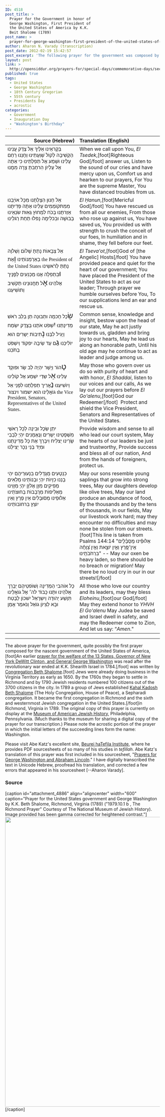 ```yaml
---
ID: 4518
post_title: >
  Prayer for the Government in honor of
  George Washington, First President of
  the United States of America by K.K.
  Beit Shalome (1789)
post_name: >
  prayer-for-george-washington-first-president-of-the-united-states-of-america-by-kahal-kadosh-beit-shalome-1789
author: Aharon N. Varady (transcription)
post_date: 2012-02-19 15:42:57
post_excerpt: 'The following prayer for the government was composed by Congregation Beth Shalome in Richmond, Virginia in 1789. Please note the acrostic portion of the prayer in which the initial letters of the succeeding lines form the name: Washington.'
layout: post
link: >
  http://opensiddur.org/prayers-for/special-days/commemorative-days/secular-national/washingtons-birthday/prayer-for-george-washington-first-president-of-the-united-states-of-america-by-kahal-kadosh-beit-shalome-1789/
published: true
tags:
  - United States
  - George Washington
  - 18th Century Gregorian
  - 55th century
  - Presidents Day
  - acrostic
categories:
  - Government
  - Inauguration Day
  - "Washington's Birthday"
---
```

<table style="margin-left: auto;margin-right: auto;" class="draggable">
<thead><tr><th id="x" style="text-align: right;">Source (Hebrew)</th><th style="text-align: left;">Translation (English)</th></tr></thead>
<tbody>
<tr>
<td style="vertical-align:top;" width="46%">
<div class="liturgy"><span lang="he">
בְּקָראֵינוּ אֵלֶיךָ אֵל צֶדֶק עֲנֵינוּ
הַקְשִׁיבָה לְקוֺל שַׁוְעָתֵינוּ וְחָנֵנוּ
רַחֵם עָלֵינוּ וּשְׁמַע אֶל תְפִלָתֵינוּ
כִי אַתָּה אֵל עֶלְיוֺן הִרחַבתָּ צָרָה מִמֶנוּ
</span></div></td>
 
<td style="vertical-align:top;" width="53%"><div class="english">
When we call upon You, <em>El Tsedek</em>,[foot]Righteous God[/foot] answer us,
Listen to the sound of our cries and have mercy upon us,
Comfort us and hearken to our prayers,
For You are the supreme Master, You have distanced troubles from us.
</td></tr>


<tr><td style="vertical-align:top;" width="46%"><div class="liturgy"><span lang="he">
אֵל חַנוּן הִצָלְתָּנוּ מִכָּל אוֺיְבֵנוּ
מִמִתּקוֺמְמִים עָלֵינוּ אַתָּה פְּדִיתָּנוּ
אַזַרתָּנוּ בְכֹח לִמְחוֺץ גֵאִוּת שׂנְאֵינוּ
בְבוּשָׁה וּבִכלִימָה נָפלוּ תַחַת רַגלֵינוּ
</span></div></td>
 
<td style="vertical-align:top;" width="53%"><div class="english">
<em>El Ḥanun</em>,[foot]Mericful God[/foot] You have rescued us from all our enemies,
From those who rose up against us, You have saved us,
You provided us with strength to crush the conceit of our foes,
In humiliation and in shame, they fell before our feet.
</td></tr>


<tr><td style="vertical-align:top;" width="46%"><div class="liturgy"><span lang="he">
אֵל צְבָאוֺת נָתַתָּ שָׁלוֺם וְשַׁלוָה בְאַרְמְנוֺתֵינוּ
<span style="font-size: x-large">וְ</span>אֶת <span lang="en" xml:lang="en" style="font-family:Times,serif">the President of the United States</span> נָתַתַּ לְרֹאשֵינוּ
<span style="font-size: x-large">וּ</span>בִתְפִלָה אָנוּ מַכְנִעִים לְפָנֶיך אֶלֹהֵינוּ
<span style="font-size: x-large">אֶ</span>ל תַחֲנוּנֵינוּ תַּקשִׁיב וְתוֺשִׁיעֵנוּ
</span></div></td>
 
<td style="vertical-align:top;" width="53%"><div class="english">
<em>El Tseva'ot</em>,[foot]God of [the Angelic] Hosts[/foot] You have provided peace and quiet for the heart of our government;
You have placed the President of the United States to act as our leader;
Through prayer we humble ourselves before You,
To our supplications lend an ear and rescue us.
</td></tr>


<tr><td style="vertical-align:top;" width="46%"><div class="liturgy"><span lang="he">
<span style="font-size: x-large">שֵׂ</span>כֶל חָכמָה ותְבוּנָה תֵן בְלֵב רֹאשׁ מְדִינָתֵּנוּ
<span style="font-size: x-large">יִ</span>שְׁפֹט אֹתָנוּ בְצֶדֶק יִשְׂמַח וְיָגִיל לִבֵּנוּ
<span style="font-size: x-large">נְ</span>תִיבוֺת יְשָרִים הוּא יוֺלִיכֵנוּ
<span style="font-size: x-large">גַ</span>ם עַד שֵׂיבָה יִפקוֺד וְיִשְׁפֺּט בְתֺכֵנוּ
</span></div></td>
 
<td style="vertical-align:top;" width="53%"><div class="english">
Common sense, knowledge and insight, bestow upon the head of our state,
May he act justly towards us, gladden and bring joy to our hearts,
May he lead us along an honorable path,
Until his old age may he continue to act as leader and judge among us.
</td></tr>


<tr><td style="vertical-align:top;" width="46%"><div class="liturgy"><span lang="he">
<span style="font-size: x-large">טָ</span>הוֺר וְיָשָׁר יִהְיֶה לֵב שָׂר וּפוקֵד עָלֵינוּ
<span style="font-size: x-large">אֵ</span>ל שַדַי יִשְׁמַע אֶל קוֹלֵינוּ וְיוֺשִׁיעֵנוּ
<span style="font-size: x-large">נַ</span>אֲרִיך תְפִלָתֵנוּ לִפְנֵי אֵל גוֺאֲלֵינוּ
הוא ישמור וינצור <span lang="en" xml:lang="en" style="font-family:Times,serif">the Vice President, Senators, Representatives of the United States</span>.‏
</span></div></td>
 
<td style="vertical-align:top;" width="53%"><div class="english">
May those who govern over us do so with purity of heart and with honor,
<em>El Shaddai</em>, listen to our voices and our calls,
As we lay out our prayers before <em>El Go'alenu</em>,[foot]God our Redeemer[/foot]&nbsp;
Protect and shield the Vice President, Senators and Representatives of the United States.
</td></tr>


<tr><td style="vertical-align:top;" width="46%"><div class="liturgy"><span lang="he">
יִתֵן שֵׂכֶל וּבִינָה לְכָל רָאשֵׁי מִשְׁפָטֵינוּ
יְשָרִים וְנֶאֶמָנִים יִהְיֵ לְבָבֵי שָׂרֵינוּ
יַצלִיח וִיִבָרֵךְ אֶת כָל מְדִינָתֵנוּ
וּמִיַד בְנֵי נֵכָר יַצִילֵנוּ
</span></div></td>
 
<td style="vertical-align:top;" width="53%"><div class="english">
Provide wisdom and sense to all who lead our court system,
May the hearts of our leaders be just and trustworthy,
Provide success and bless all of our nation,
And from the hands of foreigners, protect us.
</td></tr>


<tr><td style="vertical-align:top;" width="46%"><div class="liturgy"><span lang="he">
כִנְטֻעִים מְגֻדָלִים בִנְעוּרֵיהֶם יִהְי בָנֵנוּ
כִזָיִוֺת יִהְיֶ וּבְנוֺתֵינוּ
מְלֵאִים מְפִיקִים מִזָן אֶלזָן יִהְיֶ מְזָוֵינוּ
מַאַלִיפוֺת מְרֻבָבוֺת בְחוּצֹתֵינוּ
אַלוּפֵינוּ מְסוּבָלִים אֵין פֶרֶץ וְאֵין יוֺצֵץ בִרחוֺבוֺתֵינוּ
</span></div></td>
 
<td style="vertical-align:top;" width="53%"><div class="english">
May our sons resemble young saplings that grow into strong trees,
May our daughters develop like olive trees,
May our land produce an abundance of food,
By the thousands and by the tens of thousands, in our fields,
May our livestock work hard; may they encounter no difficulties and may none be stolen from our streets.[foot]This line is taken from Psalms 144:14 "<span class="hebrew" lang="he">אַלּוּפֵ֗ינוּ מְֽסֻבָּ֫לִ֥ים אֵֽין־פֶּ֭רֶץ וְאֵ֣ין יֹוצֵ֑את וְאֵ֥ין צְ֝וָחָ֗ה בִּרְחֹבֹתֵֽינוּ׃</span>" -- May our oxen be heavy laden, so there should be no breach or migration! May there be no loud cry in our in our streets![/foot]
</td></tr>


<tr><td style="vertical-align:top;" width="46%"><div class="liturgy"><span lang="he">
כָל אוֹהבי הַמְדִינָה וְשׁוֺפטֵיהֶם יְבָרֵך אֶלֹהֵינוּ
ּוּתָנוּ כָבוֺד לה׳ אָל גוֺאֲלֵינוּ
תִּוָשַׁע יְהוּדָה וְיִשְרָאֵל יִשׁכוֺן לָבֶטַח וּבָּא לְצִיוֺן גוֺאֵל
וְנֺאמַר אָמֵן
</span></div></td>
 
<td style="vertical-align:top;" width="53%"><div class="english">
All those who love our country and its leaders, may they bless <em>Eloheinu</em>,[foot]our God[/foot]&nbsp;
May they extend honor to <em>YHVH</em> <em>El Go'alenu</em>
May Judea be saved and Israel dwell in safety, and may the Redeemer come to Zion,
And let us say: “<em>Amen</em>."
</td></tr></tbody></tbody></table>


<hr />
The above prayer for the government, quite possibly the first prayer composed for the nascent government of the United States of America,[foot]An earlier <a href="http://opensiddur.org/new-prayers/collective-welfare/government/prayer-for-the-welfare-of-the-thirteen-states-general-george-washington-and-governor-de-witt-clinton-by-hendla-jochanan-van-oettingen-1784/">prayer for the welfare of the 13 States, Governor of New York DeWitt Clinton, and General George Washington</a> was read after the revolutionary war ended at K.K. Shearith Israel in 1784.[/foot] was written by <a href="https://bethahabah.org/heritage/history/">Congregation Beth Shalome</a>.[foot] Jews were already doing business in the Virginia Territory as early as 1650. By the 1760s they began to settle in Richmond and by 1790 Jewish residents numbered 100 citizens out of the 3700 citizens in the city. In 1789 a group of Jews established <a href="https://bethahabah.org/heritage/history/">Kahal Kadosh Beth Shalome</a> (The Holy Congregation, House of Peace), a Sepharadi congregation. It became the first congregation in Richmond and the sixth and westernmost Jewish congregation in the United States.[/foot]in Richmond, Virginia in 1789. The original copy of this prayer is currently on display at the <a href="http://en.wikipedia.org/wiki/National_Museum_of_American_Jewish_History">Museum of American Jewish History</a>, Philadelphia, Pennsylvania. (Much thanks to the museum for sharing a digital copy of the prayer for our transcription.) Please note the acrostic portion of the prayer in which the initial letters of the succeeding lines form the name: Washington.

Please visit Abe Katz's excellent site, <a href="http://www.beureihatefila.com/">Beurei haTefila Institute</a>, where he provides PDF sourcesheets of so many of his studies in <em>tefillah</em>. Abe Katz's translation of this prayer was first included in his sourcesheet, "<a href="http://www.beureihatefila.com/files/Presidential_Prayers.pdf">Prayers for George Washington and Abraham Lincoln</a>." I have digitally transcribed the text in Unicode Hebrew, proofread his translation, and corrected a few errors that appeared in his sourcesheet [--Aharon Varady].


<h3>Source</h3>

[caption id="attachment_4886" align="aligncenter" width="600" caption="Prayer for the United States government and George Washington by K.K. Beth Shalome, Richmond, Virginia (1789) (&quot;1979.10.1 b , The Richmond Prayer&quot; Courtesy  of The National Museum of Jewish History). Image provided has been gamma corrected for heightened contrast."]<a href="http://opensiddur.org/wp-content/uploads/2012/02/Prayer-for-the-United-States-government-and-George-Washington-1789.png"><img src="http://opensiddur.org/wp-content/uploads/2012/02/Prayer-for-the-United-States-government-and-George-Washington-1789.png" alt="" title="Prayer for the United States government and George Washington (1789)" width="600" height="943" class="size-full wp-image-4886" /></a>[/caption]
